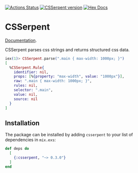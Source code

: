 [![Actions Status](https://github.com/arghmeleg/csserpent/actions/workflows/tests.yml/badge.svg?branch=main)](https://github.com/arghmeleg/csserpent/actions)
[![CSSerpent version](https://img.shields.io/hexpm/v/csserpent.svg)](https://hex.pm/packages/csserpent)
[![Hex Docs](https://img.shields.io/badge/hex-docs-lightgreen.svg)](https://hexdocs.pm/csserpent/)

# CSSerpent

[Documentation](https://hexdocs.pm/csserpent).

CSSerpent parses css strings and returns structured css data.

```elixir
iex(1)> CSSerpent.parse(".main { max-width: 1000px; }")
[
  %CSSerpent.Rule{
    identifier: nil,
    props: [%{property: "max-width", value: "1000px"}],
    raw: ".main { max-width: 1000px; }",
    rules: nil,
    selector: ".main",
    value: nil,
    source: nil
  }
]
```

## Installation

The package can be installed by adding `csserpent` to your list of dependencies in `mix.exs`:

```elixir
def deps do
  [
    {:csserpent, "~> 0.3.0"}
  ]
end
```
